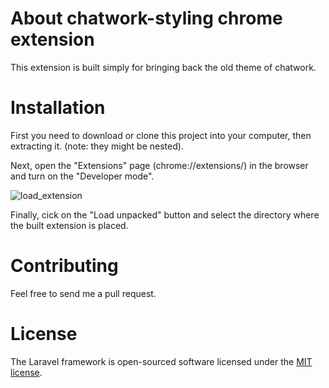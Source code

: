 # About chatwork-styling chrome extension

This extension is built simply for bringing back the old theme of chatwork.

# Installation

First you need to download or clone this project into your computer, then extracting it. (note: they might be nested). 

Next, open the "Extensions" page (chrome://extensions/) in the browser and turn on the "Developer mode".

![load_extension](https://user-images.githubusercontent.com/50188348/75799383-9b53b800-5daa-11ea-81bc-03b9667ffd2d.png)

Finally, cick on the "Load unpacked" button and select the directory where the built extension is placed.

# Contributing

Feel free to send me a pull request.

# License

The Laravel framework is open-sourced software licensed under the [MIT license](https://opensource.org/licenses/MIT).
